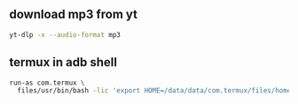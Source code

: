 ## download mp3 from yt

```sh
yt-dlp -x --audio-format mp3
```
## termux in adb shell
```sh
run-as com.termux \
  files/usr/bin/bash -lic 'export HOME=/data/data/com.termux/files/home; cd $HOME; export PATH=/data/data/com.termux/files/usr/bin; export LD_PRELOAD=/data/data/com.termux/files/usr/lib/libtermux-exec.so; bash -i'

```
